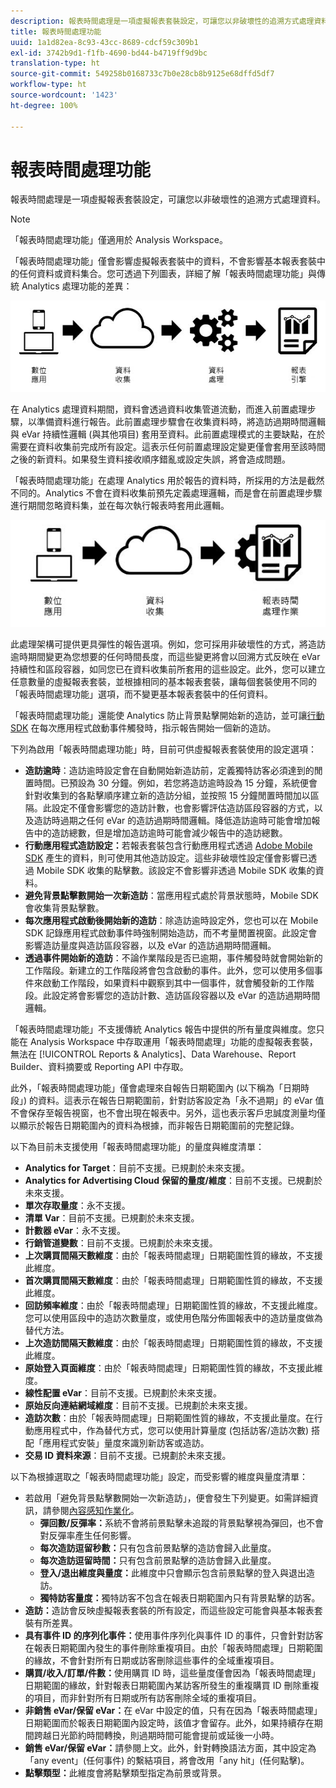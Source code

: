 ```yaml
---
description: 報表時間處理是一項虛擬報表套裝設定，可讓您以非破壞性的追溯方式處理資料。
title: 報表時間處理功能
uuid: 1a1d82ea-8c93-43cc-8689-cdcf59c309b1
exl-id: 3742b9d1-f1fb-4690-bd44-b4719ff9d9bc
translation-type: ht
source-git-commit: 549258b0168733c7b0e28cb8b9125e68dffd5df7
workflow-type: ht
source-wordcount: '1423'
ht-degree: 100%

---
```


# 報表時間處理功能

報表時間處理是一項虛擬報表套裝設定，可讓您以非破壞性的追溯方式處理資料。

>[!NOTE]
>
>「報表時間處理功能」僅適用於 Analysis Workspace。

「報表時間處理功能」僅會影響虛擬報表套裝中的資料，不會影響基本報表套裝中的任何資料或資料集合。您可透過下列圖表，詳細了解「報表時間處理功能」與傳統 Analytics 處理功能的差異：

![Google1](assets/google1.jpg)

在 Analytics 處理資料期間，資料會透過資料收集管道流動，而進入前置處理步驟，以準備資料進行報告。此前置處理步驟會在收集資料時，將造訪過期時間邏輯與 eVar 持續性邏輯 (與其他項目) 套用至資料。此前置處理模式的主要缺點，在於需要在資料收集前完成所有設定。這表示任何前置處理設定變更僅會套用至該時間之後的新資料。如果發生資料接收順序錯亂或設定失誤，將會造成問題。

「報表時間處理功能」在處理 Analytics 用於報告的資料時，所採用的方法是截然不同的。Analytics 不會在資料收集前預先定義處理邏輯，而是會在前置處理步驟進行期間忽略資料集，並在每次執行報表時套用此邏輯。

![Google2](assets/google2.jpg)

此處理架構可提供更具彈性的報告選項。例如，您可採用非破壞性的方式，將造訪逾時期間變更為您想要的任何時間長度，而這些變更將會以回溯方式反映在 eVar 持續性和區段容器，如同您已在資料收集前所套用的這些設定。此外，您可以建立任意數量的虛擬報表套裝，並根據相同的基本報表套裝，讓每個套裝使用不同的「報表時間處理功能」選項，而不變更基本報表套裝中的任何資料。

「報表時間處理功能」還能使 Analytics 防止背景點擊開始新的造訪，並可讓[行動 SDK](https://marketing.adobe.com/developer/get-started/mobile/c-measuring-mobile-applications) 在每次應用程式啟動事件觸發時，指示報告開始一個新的造訪。

下列為啟用「報表時間處理功能」時，目前可供虛擬報表套裝使用的設定選項：

* **造訪逾時**：造訪逾時設定會在自動開始新造訪前，定義獨特訪客必須達到的閒置時間。已預設為 30 分鐘。例如，若您將造訪逾時設為 15 分鐘，系統便會針對收集到的各點擊順序建立新的造訪分組，並按照 15 分鐘閒置時間加以區隔。此設定不僅會影響您的造訪計數，也會影響評估造訪區段容器的方式，以及造訪時過期之任何 eVar 的造訪過期時間邏輯。降低造訪逾時可能會增加報告中的造訪總數，但是增加造訪逾時可能會減少報告中的造訪總數。
* **行動應用程式造訪設定：**&#x200B;若報表套裝包含行動應用程式透過 [Adobe Mobile SDK](https://www.adobe.io/apis/cloudplatform/mobile.html) 產生的資料，則可使用其他造訪設定。這些非破壞性設定僅會影響已透過 Mobile SDK 收集的點擊數。該設定不會影響非透過 Mobile SDK 收集的資料。
* **避免背景點擊數開始一次新造訪**：當應用程式處於背景狀態時，Mobile SDK 會收集背景點擊數。
* **每次應用程式啟動後開始新的造訪**：除造訪逾時設定外，您也可以在 Mobile SDK 記錄應用程式啟動事件時強制開始造訪，而不考量閒置視窗。此設定會影響造訪量度與造訪區段容器，以及 eVar 的造訪過期時間邏輯。
* **透過事件開始新的造訪**：不論作業階段是否已逾期，事件觸發時就會開始新的工作階段。新建立的工作階段將會包含啟動的事件。此外，您可以使用多個事件來啟動工作階段，如果資料中觀察到其中一個事件，就會觸發新的工作階段。此設定將會影響您的造訪計數、造訪區段容器以及 eVar 的造訪過期時間邏輯。

「報表時間處理功能」不支援傳統 Analytics 報告中提供的所有量度與維度。您只能在 Analysis Workspace 中存取運用「報表時間處理」功能的虛擬報表套裝，無法在 [!UICONTROL Reports &amp; Analytics]、Data Warehouse、Report Builder、資料摘要或 Reporting API 中存取。

此外，「報表時間處理功能」僅會處理來自報告日期範圍內 (以下稱為「日期時段」) 的資料。這表示在報告日期範圍前，針對訪客設定為「永不過期」的 eVar 值不會保存至報告視窗，也不會出現在報表中。另外，這也表示客戶忠誠度測量均僅以顯示於報告日期範圍內的資料為根據，而非報告日期範圍前的完整記錄。

以下為目前未支援使用「報表時間處理功能」的量度與維度清單：

* **Analytics for Target**：目前不支援。已規劃於未來支援。
* **Analytics for Advertising Cloud 保留的量度/維度**：目前不支援。已規劃於未來支援。
* **單次存取量度**：永不支援。
* **清單 Var**：目前不支援。已規劃於未來支援。
* **計數器 eVar**：永不支援。
* **行銷管道變數**：目前不支援。已規劃於未來支援。
* **上次購買間隔天數維度**：由於「報表時間處理」日期範圍性質的緣故，不支援此維度。
* **首次購買間隔天數維度**：由於「報表時間處理」日期範圍性質的緣故，不支援此維度。
* **回訪頻率維度**：由於「報表時間處理」日期範圍性質的緣故，不支援此維度。您可以使用區段中的造訪次數量度，或使用色階分佈圖報表中的造訪量度做為替代方法。
* **上次造訪間隔天數維度**：由於「報表時間處理」日期範圍性質的緣故，不支援此維度。
* **原始登入頁面維度**：由於「報表時間處理」日期範圍性質的緣故，不支援此維度。
* **線性配置 eVar**：目前不支援。已規劃於未來支援。
* **原始反向連結網域維度**：目前不支援。已規劃於未來支援。
* **造訪次數**：由於「報表時間處理」日期範圍性質的緣故，不支援此量度。在行動應用程式中，作為替代方式，您可以使用計算量度 (包括訪客/造訪次數) 搭配「應用程式安裝」量度來識別新訪客或造訪。
* **交易 ID 資料來源**：目前不支援。已規劃於未來支援。

以下為根據選取之「報表時間處理功能」設定，而受影響的維度與量度清單：

* 若啟用「避免背景點擊數開始一次新造訪」，便會發生下列變更。如需詳細資訊，請參閱[內容感知作業化](vrs-mobile-visit-processing.md)。
   * **彈回數/反彈率：**&#x200B;系統不會將前景點擊未追蹤的背景點擊視為彈回，也不會對反彈率產生任何影響。
   * **每次造訪逗留秒數：**&#x200B;只有包含前景點擊的造訪會歸入此量度。
   * **每次造訪逗留時間：**&#x200B;只有包含前景點擊的造訪會歸入此量度。
   * **登入/退出維度與量度：**&#x200B;此維度中只會顯示包含前景點擊的登入與退出造訪。
   * **獨特訪客量度：**&#x200B;獨特訪客不包含在報表日期範圍內只有背景點擊的訪客。
* **造訪：**&#x200B;造訪會反映虛擬報表套裝的所有設定，而這些設定可能會與基本報表套裝有所差異。
* **具有事件 ID 的序列化事件：**&#x200B;使用事件序列化與事件 ID 的事件，只會針對訪客在報表日期範圍內發生的事件刪除重複項目。由於「報表時間處理」日期範圍的緣故，不會針對所有日期或訪客刪除這些事件的全域重複項目。
* **購買/收入/訂單/件數：**&#x200B;使用購買 ID 時，這些量度僅會因為「報表時間處理」日期範圍的緣故，針對報表日期範圍內某訪客所發生的重複購買 ID 刪除重複的項目，而非針對所有日期或所有訪客刪除全域的重複項目。
* **非銷售 eVar/保留 eVar：**&#x200B;在 eVar 中設定的值，只有在因為「報表時間處理」日期範圍而於報表日期範圍內設定時，該值才會留存。此外，如果持續存在期間跨越日光節約時間轉換，則過期時間可能會提前或延後一小時。
* **銷售 eVar/保留 eVar：**&#x200B;請參閱上文。此外，針對轉換語法方面，其中設定為「any event」(任何事件) 的繫結項目，將會改用「any hit」(任何點擊)。
* **點擊類型：**&#x200B;此維度會將點擊類型指定為前景或背景。
